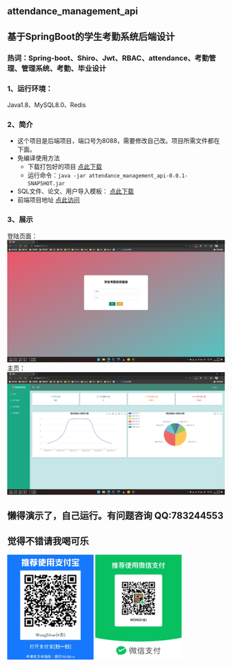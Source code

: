 ## attendance_management_api
## 基于SpringBoot的学生考勤系统后端设计
### 热词：Spring-boot、Shiro、Jwt、RBAC、attendance、考勤管理、管理系统、考勤、毕业设计

### 1、运行环境：
Java1.8、MySQL8.0、Redis <br>

### 2、简介
+ 这个项目是后端项目，端口号为8088，需要修改自己改。项目所需文件都在下面。<br>
+ 免编译使用方法
  + 下载打包好的项目 [点此下载](https://github.com/WongSilver/attendance_management_api/releases/tag/v0.0.1)
  + 运行命令：`java -jar attendance_management_api-0.0.1-SNAPSHOT.jar` <br>
+ SQL文件、论文、用户导入模板： [点此下载](https://github.com/WongSilver/attendance_management_api/tree/master/src/main/resources/document)
+ 前端项目地址 [点此访问](https://github.com/WongSilver/attendance_management_vue)

### 3、展示
登陆页面：
<img src="src\main\resources\static\img\login.png">
主页：
<img src="src\main\resources\static\img\home.png">

## 懒得演示了，自己运行。有问题咨询 QQ:783244553
## 觉得不错请我喝可乐
<img src="src\main\resources\static\img\alipay.jpg" width="200px"  alt="支付宝收款码">
<img src="src\main\resources\static\img\wechatpay.jpg"  width="200px" alt="微信收款码">

